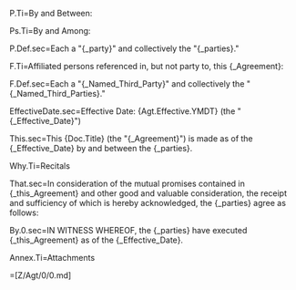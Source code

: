 
P.Ti=By and Between:

Ps.Ti=By and Among:

P.Def.sec=Each a "{_party}" and collectively the "{_parties}."


F.Ti=Affiliated persons referenced in, but not party to, this {_Agreement}:

F.Def.sec=Each a "{_Named_Third_Party}" and collectively the "{_Named_Third_Parties}."

EffectiveDate.sec=Effective Date: {Agt.Effective.YMDT} (the "{_Effective_Date}")

This.sec=This {Doc.Title} (the "{_Agreement}") is made as of the {_Effective_Date} by and between the {_parties}.

Why.Ti=Recitals

That.sec=In consideration of the mutual promises contained in {_this_Agreement} and other good and valuable consideration, the receipt and sufficiency of which is hereby acknowledged, the {_parties} agree as follows:

By.0.sec=IN WITNESS WHEREOF, the {_parties} have executed {_this_Agreement} as of the {_Effective_Date}.

Annex.Ti=Attachments

=[Z/Agt/0/0.md]
